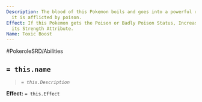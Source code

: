 ```yaml
---
Description: The blood of this Pokemon boils and goes into a powerful rampage whenever
  it is afflicted by poison.
Effect: If this Pokemon gets the Poison or Badly Poison Status, Increase 2 Point to
  its Strength Attribute.
Name: Toxic Boost
---
```


#PokeroleSRD/Abilities

## `= this.name`

> *`= this.Description`*

**Effect:** `= this.Effect`